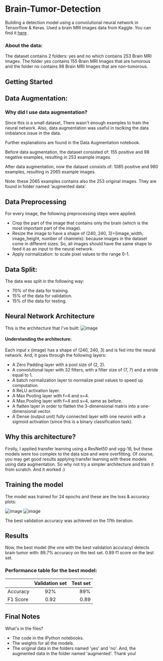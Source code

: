 # Brain-Tumor-Detection
Building a detection model using a convolutional neural network in Tensorflow & Keras.
Used a brain MRI images data from Kaggle. You can find it [here](https://www.kaggle.com/navoneel/brain-mri-images-for-brain-tumor-detection) .

### About the data:
The dataset contains 2 folders: yes and no which contains 253 Brain MRI Images. The folder yes contains 155 Brain MRI Images that are tumorous and the folder no contains 98 Brain MRI Images that are non-tumorous.

## Getting Started
## Data Augmentation:
### Why did I use data augmentation?
Since this is a small dataset, There wasn't enough examples to train the neural network. Also, data augmentation was useful in taclking the data imbalance issue in the data.

Further explanations are found in the Data Augmentation notebook.

Before data augmentation, the dataset consisted of:
155 positive and 98 negative examples, resulting in 253 example images.

After data augmentation, now the dataset consists of:
1085 positive and 980 examples, resulting in 2065 example images.

Note: these 2065 examples contains also the 253 original images. They are found in folder named 'augmented data'.

## Data Preprocessing
For every image, the following preprocessing steps were applied:

* Crop the part of the image that contains only the brain (which is the most important part of the image).
* Resize the image to have a shape of (240, 240, 3)=(image_width, image_height, number of channels): because images in the dataset come in different sizes. So, all images should have the same shape to feed it as an input to the neural network.
* Apply normalization: to scale pixel values to the range 0-1.

## Data Split:
The data was split in the following way:

* 70% of the data for training.
* 15% of the data for validation.
* 15% of the data for testing.

## Neural Network Architecture
This is the architecture that I've built:
![image](https://user-images.githubusercontent.com/84140559/120081212-1608a180-c0da-11eb-866f-bbfedb61b7b6.png)

#### Understanding the architecture:

Each input x (image) has a shape of (240, 240, 3) and is fed into the neural network. And, it goes through the following layers:

* A Zero Padding layer with a pool size of (2, 2).
* A convolutional layer with 32 filters, with a filter size of (7, 7) and a stride equal to 1.
* A batch normalization layer to normalize pixel values to speed up computation.
* A ReLU activation layer.
* A Max Pooling layer with f=4 and s=4.
* A Max Pooling layer with f=4 and s=4, same as before.
* A flatten layer in order to flatten the 3-dimensional matrix into a one-dimensional vector.
* A Dense (output unit) fully connected layer with one neuron with a sigmoid activation (since this is a binary classification task).

## Why this architecture?
Firstly, I applied transfer learning using a ResNet50 and vgg-16, but these models were too complex to the data size and were overfitting. Of course, you may get good results applying transfer learning with these models using data augmentation. 
So why not try a simpler architecture and train it from scratch. And it worked :)

## Training the model
The model was trained for 24 epochs and these are the loss & accuracy plots:

![image](https://user-images.githubusercontent.com/84140559/120081295-9e874200-c0da-11eb-90a0-7b1b11959919.png)
![image](https://user-images.githubusercontent.com/84140559/120081298-a47d2300-c0da-11eb-941a-90f5420310a1.png)

The best validation accuracy was achieved on the 17th iteration.

## Results

Now, the best model (the one with the best validation accuracy) detects brain tumor with:
89.7% accuracy on the test set.
0.89 f1 score on the test set.
### Performance table for the best model:
|               |Validation set |  Test set |
| ------------- |:-------------:| ---------:|
| Accuracy      | 92%           | 89%       |
| F1 Score      | 0.92          | 0.89      |

## Final Notes
What's in the files?

* The code in the IPython notebooks.
* The weights for all the models. 
* The original data in the folders named 'yes' and 'no'. And, the augmented data in the folder named 'augmented'.
Thank you!
